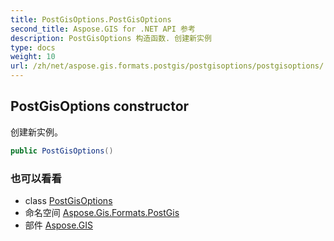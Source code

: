 ```yaml
---
title: PostGisOptions.PostGisOptions
second_title: Aspose.GIS for .NET API 参考
description: PostGisOptions 构造函数. 创建新实例
type: docs
weight: 10
url: /zh/net/aspose.gis.formats.postgis/postgisoptions/postgisoptions/
---
```

## PostGisOptions constructor

创建新实例。

```csharp
public PostGisOptions()
```

### 也可以看看

* class [PostGisOptions](../)
* 命名空间 [Aspose.Gis.Formats.PostGis](../../postgisoptions/)
* 部件 [Aspose.GIS](../../../)


